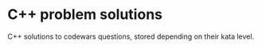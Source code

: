 # C++ problem solutions

C++ solutions to codewars questions, stored depending on their kata level.
